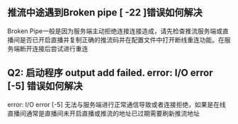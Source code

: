 ## 推流中途遇到Broken pipe [ -22 ]错误如何解决

Broken Pipe一般是因为服务端主动拒绝连接连接造成，请先检查推流服务端或直播间是否已开启直播并复制正确的推流码并在配置文件中打开断线重连功能。在服务端断开连接后尝试进行重连



## Q2: 启动程序 output add failed. error: I/O error [-5] 错误如何解决

error: I/O error [-5] 无法与服务端进行正常通信导致或者连接拒绝，如果是在线直播间通常是直播间未开启直播或推流的地址已过期需要刷新推流地址